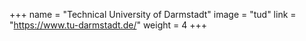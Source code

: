+++
name = "Technical University of Darmstadt"
image = "tud"
link = "https://www.tu-darmstadt.de/"
weight = 4
+++